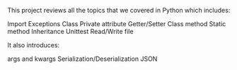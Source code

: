 This project reviews all the topics that we covered in Python 
which includes:

Import
Exceptions
Class
Private attribute
Getter/Setter
Class method
Static method
Inheritance
Unittest
Read/Write file

It also introduces:

args and kwargs
Serialization/Deserialization
JSON
